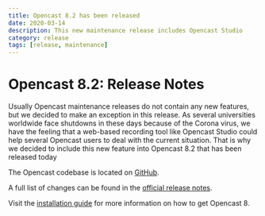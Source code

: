 ```yaml
---
title: Opencast 8.2 has been released
date: 2020-03-14
description: This new maintenance release includes Opencast Studio
category: release
tags: [release, maintenance]
---
```


# Opencast 8.2: Release Notes

Usually Opencast maintenance releases do not contain any new features, but we decided to make an exception in this release.
As several universities worldwide face shutdowns in these days because
of the Corona virus, we have the feeling that a web-based recording tool like Opencast Studio could help several
Opencast users to deal with the current situation. That is why we decided to include this new feature into
Opencast 8.2 that has been released today

The Opencast codebase is located on [GitHub](https://github.com/opencast/opencast).

A full list of changes can be found in the [official release notes](https://docs.opencast.org/r/8.x/admin/releasenotes/).

Visit the [installation guide](https://docs.opencast.org/r/8.x/admin/installation/) for more information on how to get Opencast 8.

